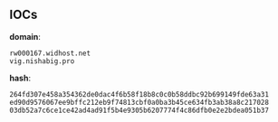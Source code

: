 
## IOCs

__domain__:

```text
rw000167.widhost.net
vig.nishabig.pro
```
__hash__:

```text
264fd307e458a354362de0dac4f6b58f18b8c0c0b58ddbc92b699149fde63a31
ed90d9576067ee9bffc212eb9f74813cbf0a0ba3b45ce634fb3ab38a8c217028
03db52a7c6ce1ce42ad4ad91f5b4e9305b6207774f4c86dfb0e2e2bdea051b37
```